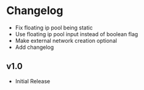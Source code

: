 # Changelog

- Fix floating ip pool being static
- Use floating ip pool input instead of boolean flag
- Make external network creation optional
- Add changelog

## v1.0

-  Initial Release